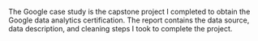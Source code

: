 The Google case study is the capstone project I completed to obtain the Google data analytics certification. The report contains the data source, data description, and cleaning steps I took to complete the project.
